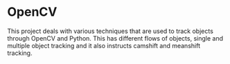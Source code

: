 # OpenCV
This project deals with various techniques that are used to track objects through OpenCV and Python. 
This has different flows of objects, single and multiple object tracking and it also instructs camshift and meanshift tracking.
